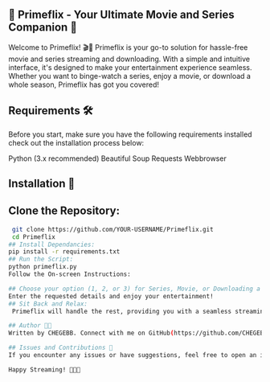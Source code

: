 ## 🌟 Primeflix - Your Ultimate Movie and Series Companion 🌟
Welcome to Primeflix! 🎬🍿
Primeflix is your go-to solution for hassle-free movie and series streaming and downloading. With a simple and intuitive interface, it's designed to make your entertainment experience seamless. Whether you want to binge-watch a series, enjoy a movie, or download a whole season, Primeflix has got you covered!

## Requirements 🛠️
Before you start, make sure you have the following requirements installed check out the installation process below:

Python (3.x recommended)
Beautiful Soup
Requests
Webbrowser
## Installation 🚀
## Clone the Repository:
 ```bash
  git clone https://github.com/YOUR-USERNAME/Primeflix.git
  cd Primeflix
## Install Dependancies:
 pip install -r requirements.txt
## Run the Script:
python primeflix.py
Follow the On-screen Instructions:

## Choose your option (1, 2, or 3) for Series, Movie, or Downloading a whole season.
Enter the requested details and enjoy your entertainment!
## Sit Back and Relax:
  Primeflix will handle the rest, providing you with a seamless streaming or downloading experience.

## Author 👨‍💻
Written by CHEGEBB. Connect with me on GitHub(https://github.com/CHEGEBB)

## Issues and Contributions 🤝
If you encounter any issues or have suggestions, feel free to open an issue or create a pull request. Your feedback is highly appreciated!

Happy Streaming! 🚀🍿✨


 



